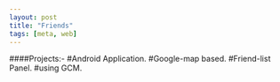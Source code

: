 ```yaml
---
layout: post
title: "Friends"
tags: [meta, web]
---
```

####Projects:- 
#Android Application.
#Google-map based.
#Friend-list Panel.
#using GCM.
<!-- ####Android 
![rahulworld](/assets/image/logofeb1.png)
![rahulworld](/assets/image/splash2feb.png)

####Logo
![rahulworld](/assets/image/IMG-20150823-WA0001.png)
![rahulworld](/assets/image/r14.jpg)

####Poster
![rahulworld](/assets/image/digi4.png) -->